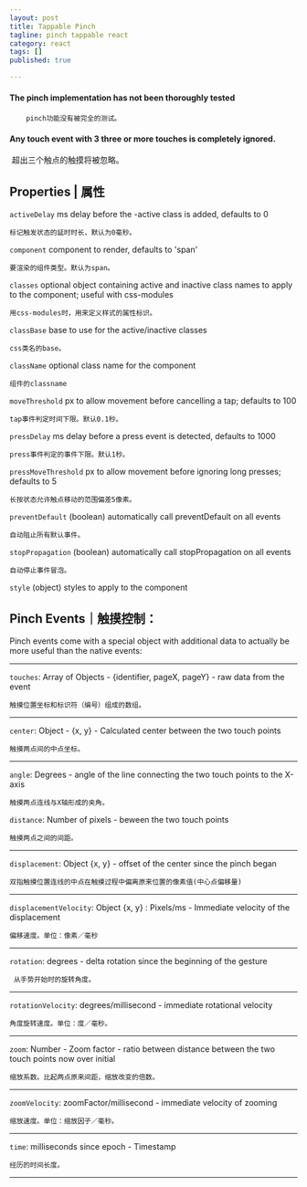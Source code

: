 ```yaml
---
layout: post
title: Tappable Pinch
tagline: pinch tappable react
category: react
tags: []
published: true

---
```

#### The pinch implementation has not been thoroughly tested

		pinch功能没有被完全的测试。

#### Any touch event with 3 three or more touches is completely ignored.
​		超出三个触点的触摸将被忽略。

## Properties	|	属性

`activeDelay` ms delay before the -active class is added, defaults to 0
	
	标记触发状态的延时时长，默认为0毫秒。

`component` component to render, defaults to 'span'
	
	要渲染的组件类型。默认为span。

`classes` optional object containing active and inactive class names to apply to the component; useful with css-modules

	用css-modules时，用来定义样式的属性标识。


`classBase` base to use for the active/inactive classes
	
	css类名的base。


`className` optional class name for the component

	组件的classname


`moveThreshold` px to allow movement before cancelling a tap; defaults to 100

	tap事件判定时间下限。默认0.1秒。

`pressDelay` ms delay before a press event is detected, defaults to 1000

	press事件判定的事件下限。默认1秒。

`pressMoveThreshold` px to allow movement before ignoring long presses; defaults to 5

	长按状态允许触点移动的范围偏差5像素。


`preventDefault` (boolean) automatically call preventDefault on all events

	自动阻止所有默认事件。

`stopPropagation` (boolean) automatically call stopPropagation on all events

	自动停止事件冒泡。

`style` (object) styles to apply to the component

## Pinch Events｜触摸控制：


Pinch events come with a special object with additional data to actually be more useful than the native events:

-----------------


`touches`: Array of Objects - {identifier, pageX, pageY} - raw data from the event

	触摸位置坐标和标识符（编号）组成的数组。

-----------------
`center`: Object - {x, y} - Calculated center between the two touch points

	触摸两点间的中点坐标。



------------------

`angle`: Degrees - angle of the line connecting the two touch points to the X-axis
	
	触摸两点连线与X轴形成的夹角。

`distance`: Number of pixels - beween the two touch points

	触摸两点之间的间距。
-----------------

`displacement`: Object {x, y} - offset of the center since the pinch began

	双指触摸位置连线的中点在触摸过程中偏离原来位置的像素值(中心点偏移量)
-----------------


`displacementVelocity`: Object {x, y} : Pixels/ms - Immediate velocity of the displacement
	
	偏移速度。单位：像素／毫秒

-----------------

`rotation`: degrees - delta rotation since the beginning of the gesture
	
	 从手势开始时的旋转角度。
-----------------


`rotationVelocity`: degrees/millisecond - immediate rotational velocity

	角度旋转速度。单位：度／毫秒。
-----------------

`zoom`: Number - Zoom factor - ratio between distance between the two touch points now over initial

	缩放系数。比起两点原来间距，缩放改变的倍数。
-----------------

`zoomVelocity`: zoomFactor/millisecond - immediate velocity of zooming

	缩放速度。单位：缩放因子／毫秒。
-----------------

`time`: milliseconds since epoch - Timestamp

	经历的时间长度。

-----------------